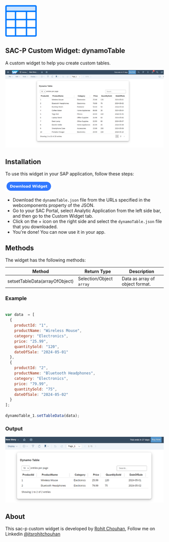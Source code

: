 

<img src="https://raw.githubusercontent.com/SAP-Custom-Widget/dynamoTable/main/icon.png" width="100">

## SAC-P Custom Widget: dynamoTable
A custom widget to help you create custom tables.

![preview](https://raw.githubusercontent.com/SAP-Custom-Widget/dynamoTable/main/screenshot.PNG)

## Installation
To use this widget in your SAP application, follow these steps:

<a target="_blank" href="https://sap-custom-widget.github.io/?dl=dynamoTable"><img width="150" src="https://raw.githubusercontent.com/SAP-Custom-Widget/sap-custom-widget.github.io/main/download.png"/></a>
- Download the `dynamoTable.json` file from the URLs specified in the webcomponents property of the JSON.
- Go to your SAC Portal, select Analytic Application from the left side bar, and then go to the Custom Widget tab.
- Click on the + icon on the right side and select the `dynamoTable.json` file that you downloaded.
- You're done! You can now use it in your app.

## Methods
The widget has the following methods:


|  Method | Return Type | Description  |
| ------------ | ------------ | ------------ |
| setsetTableData(arrayOfObject)  | Selection/Object `array` |  Data as array of object format. |

### Example
```javascript

var data  = [
  {
    productId: "1",
    productName: "Wireless Mouse",
    category: "Electronics",
    price: "25.99",
    quantitySold: "120",
    dateOfSale: "2024-05-01"
  },
  {
    productId: "2",
    productName: "Bluetooth Headphones",
    category: "Electronics",
    price: "79.99",
    quantitySold: "75",
    dateOfSale: "2024-05-02"
  }
];

dynamoTable_1.setTableData(data);
```

### Output
![preview](https://raw.githubusercontent.com/SAP-Custom-Widget/dynamoTable/main/screenshot1.PNG)

## About
This sac-p custom widget is developed by [Rohit Chouhan](http://linkedin.com/in/itsrohitchouhan "Rohit Chouhan"), Follow me on Linkedin [@itsrohitchouhan](http://linkedin.com/in/itsrohitchouhan "@itsrohitchouhan")
